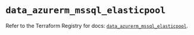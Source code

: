 # `data_azurerm_mssql_elasticpool`

Refer to the Terraform Registry for docs: [`data_azurerm_mssql_elasticpool`](https://registry.terraform.io/providers/hashicorp/azurerm/4.21.1/docs/data-sources/mssql_elasticpool).
